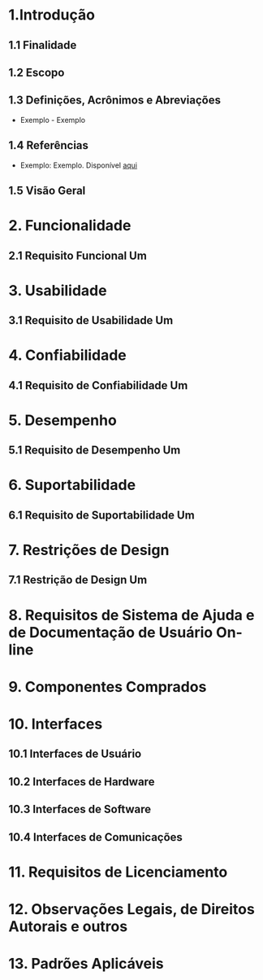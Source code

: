 # 1.Introdução
## 1.1 Finalidade
<p align="justify"></p>

## 1.2 Escopo
<p align="justify"></p>

## 1.3 Definições, Acrônimos e Abreviações      
+ Exemplo - Exemplo

## 1.4 Referências
+ Exemplo: Exemplo. Disponível [aqui](-)

## 1.5 Visão Geral
<p align="justify"></p>


# 2. Funcionalidade
## 2.1 Requisito Funcional Um



# 3. Usabilidade
## 3.1 Requisito de Usabilidade Um


# 4. Confiabilidade
## 4.1 Requisito de Confiabilidade Um


# 5. Desempenho
## 5.1 Requisito de Desempenho Um


# 6. Suportabilidade
## 6.1 Requisito de Suportabilidade Um


# 7. Restrições de Design
## 7.1 Restrição de Design Um    


# 8. Requisitos de Sistema de Ajuda e de Documentação de Usuário On-line

# 9. Componentes Comprados


# 10. Interfaces
## 10.1 Interfaces de Usuário


## 10.2 Interfaces de Hardware


## 10.3 Interfaces de Software


## 10.4 Interfaces de Comunicações


# 11. Requisitos de Licenciamento


# 12.  Observações Legais, de Direitos Autorais e outros


# 13. Padrões Aplicáveis
